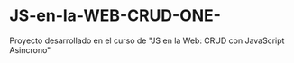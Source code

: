 # JS-en-la-WEB-CRUD-ONE-
Proyecto desarrollado en el curso de "JS en la Web: CRUD con JavaScript Asincrono" 
